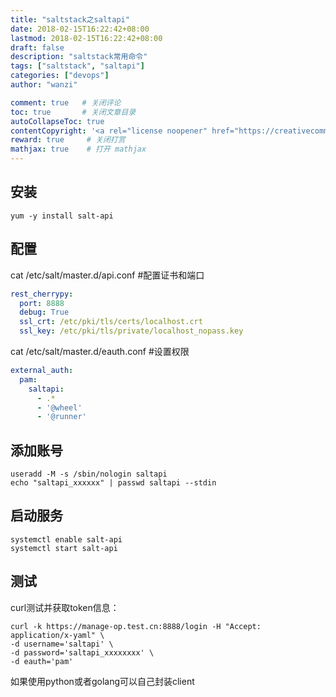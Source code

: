 ```yaml
---
title: "saltstack之saltapi"
date: 2018-02-15T16:22:42+08:00
lastmod: 2018-02-15T16:22:42+08:00
draft: false
description: "saltstack常用命令"
tags: ["saltstack", "saltapi"]
categories: ["devops"]
author: "wanzi"

comment: true   # 关闭评论
toc: true       # 关闭文章目录
autoCollapseToc: true
contentCopyright: '<a rel="license noopener" href="https://creativecommons.org/licenses/by-nc-nd/4.0/" target="_blank">CC BY-NC-ND 4.0</a>'
reward: true     # 关闭打赏
mathjax: true    # 打开 mathjax
---
```


## 安装
```shell
yum -y install salt-api
```

## 配置
cat /etc/salt/master.d/api.conf  #配置证书和端口
```yaml
rest_cherrypy:
  port: 8888
  debug: True
  ssl_crt: /etc/pki/tls/certs/localhost.crt
  ssl_key: /etc/pki/tls/private/localhost_nopass.key
```
cat /etc/salt/master.d/eauth.conf  #设置权限
```yaml
external_auth:
  pam:
    saltapi:
      - .*
      - '@wheel'
      - '@runner'
```
## 添加账号
```shell
useradd -M -s /sbin/nologin saltapi
echo "saltapi_xxxxxx" | passwd saltapi --stdin
```
## 启动服务
```shell
systemctl enable salt-api
systemctl start salt-api
```

## 测试

curl测试并获取token信息：
```shell
curl -k https://manage-op.test.cn:8888/login -H "Accept: application/x-yaml" \
-d username='saltapi' \
-d password='saltapi_xxxxxxxx' \
-d eauth='pam'
```
如果使用python或者golang可以自己封装client
